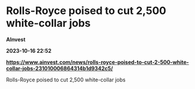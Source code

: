# Rolls-Royce poised to cut 2,500 white-collar jobs
**AInvest**

**2023-10-16 22:52**

**https://www.ainvest.com/news/rolls-royce-poised-to-cut-2-500-white-collar-jobs-231010006864314b1d9342c5/**

Rolls-Royce poised to cut 2,500 white-collar jobs